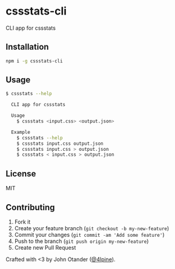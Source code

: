 # cssstats-cli

CLI app for cssstats

## Installation

```bash
npm i -g cssstats-cli
```

## Usage

```sh
$ cssstats --help

  CLI app for cssstats

  Usage
    $ cssstats <input.css> <output.json>

  Example
    $ cssstats --help
    $ cssstats input.css output.json
    $ cssstats input.css > output.json
    $ cssstats < input.css > output.json
```

## License

MIT

## Contributing

1. Fork it
2. Create your feature branch (`git checkout -b my-new-feature`)
3. Commit your changes (`git commit -am 'Add some feature'`)
4. Push to the branch (`git push origin my-new-feature`)
5. Create new Pull Request

Crafted with &lt;3 by John Otander ([@4lpine](https://twitter.com/4lpine)).
